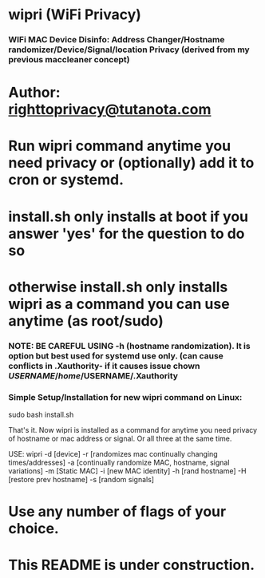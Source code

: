 # wipri (WiFi Privacy)
### WIFi MAC Device Disinfo: Address Changer/Hostname randomizer/Device/Signal/location Privacy (derived from my previous maccleaner concept)
#
# Author: righttoprivacy@tutanota.com 
#

# Run wipri command anytime you need privacy or (optionally) add it to cron or systemd. 
# install.sh only installs at boot if you answer 'yes' for the question to do so
# otherwise install.sh only installs wipri as a command you can use anytime (as root/sudo)

### NOTE: BE CAREFUL USING -h (hostname randomization). It is option but best used for systemd use only. (can cause conflicts in .Xauthority- if it causes issue chown $USERNAME /home/$USERNAME/.Xauthority


### Simple Setup/Installation for new wipri command on Linux:
sudo bash install.sh
 
 That's it. Now wipri is installed as a command for anytime you need privacy of hostname or mac address or signal. Or all three at the same time.

USE:
wipri -d [device] -r [randomizes mac continually changing times/addresses] -a [continually randomize MAC, hostname, signal variations] -m [Static MAC] -i [new MAC identity] -h [rand hostname] -H [restore prev hostname] -s [random signals]

# Use any number of flags of your choice.


# This README is under construction. 
